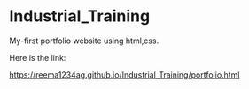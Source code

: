 # Industrial_Training
My-first portfolio website using html,css.

Here is the link:

https://reema1234ag.github.io/Industrial_Training/portfolio.html
